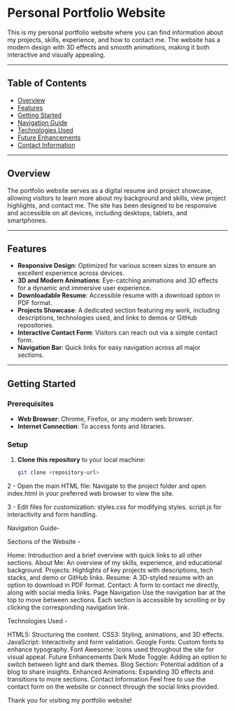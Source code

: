 # Personal Portfolio Website

This is my personal portfolio website where you can find information about my projects, skills, experience, and how to contact me. The website has a modern design with 3D effects and smooth animations, making it both interactive and visually appealing.

---

## Table of Contents
- [Overview](#overview)
- [Features](#features)
- [Getting Started](#getting-started)
- [Navigation Guide](#navigation-guide)
- [Technologies Used](#technologies-used)
- [Future Enhancements](#future-enhancements)
- [Contact Information](#contact-information)

---

## Overview

The portfolio website serves as a digital resume and project showcase, allowing visitors to learn more about my background and skills, view project highlights, and contact me. The site has been designed to be responsive and accessible on all devices, including desktops, tablets, and smartphones.

---

## Features

- **Responsive Design**: Optimized for various screen sizes to ensure an excellent experience across devices.
- **3D and Modern Animations**: Eye-catching animations and 3D effects for a dynamic and immersive user experience.
- **Downloadable Resume**: Accessible resume with a download option in PDF format.
- **Projects Showcase**: A dedicated section featuring my work, including descriptions, technologies used, and links to demos or GitHub repositories.
- **Interactive Contact Form**: Visitors can reach out via a simple contact form.
- **Navigation Bar**: Quick links for easy navigation across all major sections.

---

## Getting Started

### Prerequisites

- **Web Browser**: Chrome, Firefox, or any modern web browser.
- **Internet Connection**: To access fonts and libraries.

### Setup

1. **Clone this repository** to your local machine:
   ```bash
   git clone <repository-url>

2 - Open the main HTML file:
Navigate to the project folder and open index.html in your preferred web browser to view the site.

3 - Edit files for customization:
styles.css for modifying styles.
script.js for interactivity and form handling.



Navigation Guide-

Sections of the Website -

Home: Introduction and a brief overview with quick links to all other sections.
About Me: An overview of my skills, experience, and educational background.
Projects: Highlights of key projects with descriptions, tech stacks, and demo or GitHub links.
Resume: A 3D-styled resume with an option to download in PDF format.
Contact: A form to contact me directly, along with social media links.
Page Navigation
Use the navigation bar at the top to move between sections. Each section is accessible by scrolling or by clicking the corresponding navigation link.

Technologies Used - 

HTML5: Structuring the content.
CSS3: Styling, animations, and 3D effects.
JavaScript: Interactivity and form validation.
Google Fonts: Custom fonts to enhance typography.
Font Awesome: Icons used throughout the site for visual appeal.
Future Enhancements
Dark Mode Toggle: Adding an option to switch between light and dark themes.
Blog Section: Potential addition of a blog to share insights.
Enhanced Animations: Expanding 3D effects and transitions to more sections.
Contact Information
Feel free to use the contact form on the website or connect through the social links provided.

Thank you for visiting my portfolio website!